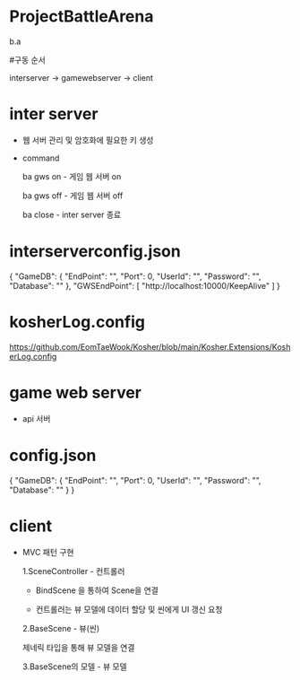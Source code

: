 # ProjectBattleArena
b.a

#구동 순서

interserver -> gamewebserver -> client

# inter server

- 웹 서버 관리 및 암호화에 필요한 키 생성

- command 

  ba gws on - 게임 웹 서버 on
  
  ba gws off - 게임 웹 서버 off
  
  ba close - inter server 종료

# interserverconfig.json

{
  "GameDB": {
    "EndPoint": "",
    "Port": 0,
    "UserId": "",
    "Password": "",
    "Database": ""
  },
  "GWSEndPoint": [
    "http://localhost:10000/KeepAlive"
  ]
}

# kosherLog.config

https://github.com/EomTaeWook/Kosher/blob/main/Kosher.Extensions/KosherLog.config

# game web server

- api 서버

# config.json

{
  "GameDB": {
    "EndPoint": "",
    "Port": 0,
    "UserId": "",
    "Password": "",
    "Database": ""
  }
}

# client

- MVC 패턴 구현

  1.SceneController - 컨트롤러
  
  - BindScene 을 통하여 Scene을 연결
  
  - 컨트롤러는 뷰 모델에 데이터 할당 및 씬에게 UI 갱신 요청
  
  2.BaseScene<TModel> - 뷰(씬)
  
  제네릭 타입을 통해 뷰 모델을 연결
  
  3.BaseScene의 모델 - 뷰 모델  

